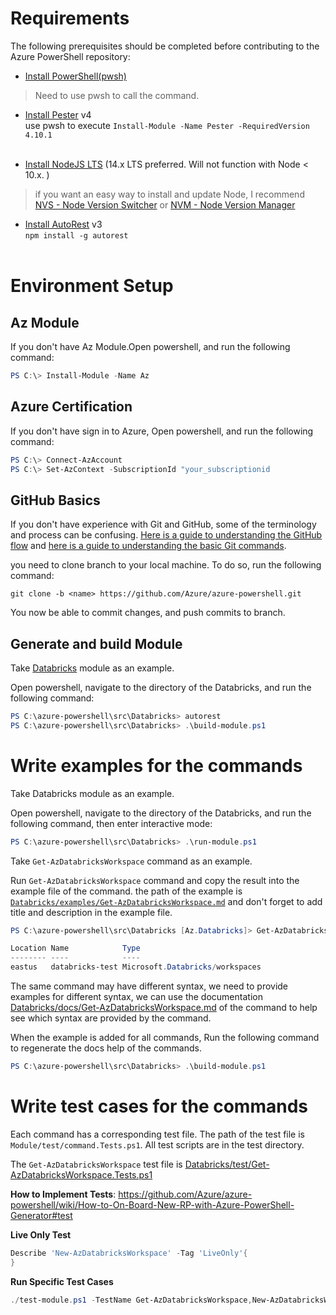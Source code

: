 # Requirements

The following prerequisites should be completed before contributing to the Azure PowerShell repository:

- [Install PowerShell(pwsh)](https://docs.microsoft.com/en-us/powershell/scripting/install/installing-powershell-on-windows?view=powershell-7.1)
> Need to use pwsh to call the command.

- [Install Pester](https://pester-docs.netlify.app/docs/v4/quick-start) v4 <br> use pwsh to execute `Install-Module -Name Pester -RequiredVersion 4.10.1` <br>&nbsp;

- [Install NodeJS LTS](https://nodejs.org) (14.x LTS preferred. Will not function with Node < 10.x. ) 
> if you want an easy way to install and update Node, I recommend [NVS - Node Version Switcher](../nodejs/installing-via-nvs.md) or [NVM - Node Version Manager](../nodejs/installing-via-nvm.md)

- [Install AutoRest](https://aka.ms/autorest) v3 <br> `npm install -g autorest ` <br>&nbsp;

# Environment Setup

## Az Module
If you don't have Az Module.Open powershell, and run the following command:

```powershell
PS C:\> Install-Module -Name Az
```

## Azure Certification

If you don't have sign in to Azure, Open powershell, and run the following command:

```powershell
PS C:\> Connect-AzAccount
PS C:\> Set-AzContext -SubscriptionId "your_subscriptionid
```

## GitHub Basics

If you don't have experience with Git and GitHub, some of the terminology and process can be confusing. [Here is a guide to understanding the GitHub flow](https://guides.github.com/introduction/flow/) and [here is a guide to understanding the basic Git commands](https://education.github.com/git-cheat-sheet-education.pdf).

 you need to clone branch to your local machine. To do so, run the following command:

```
git clone -b <name> https://github.com/Azure/azure-powershell.git
```

You now be able to commit changes, and push commits to branch.

## Generate and build Module

Take [Databricks](https://github.com/Azure/azure-powershell/tree/generation/src/Databricks) module as an example.

Open powershell, navigate to the directory of the Databricks, and run the following command:

```powershell
PS C:\azure-powershell\src\Databricks> autorest
PS C:\azure-powershell\src\Databricks> .\build-module.ps1
```

# Write examples for the commands

Take Databricks module as an example.

Open powershell, navigate to the directory of the Databricks, and run the following command, then enter interactive mode:

```powershell
PS C:\azure-powershell\src\Databricks> .\run-module.ps1
```

Take `Get-AzDatabricksWorkspace` command as an example.

Run `Get-AzDatabricksWorkspace` command and copy the result into the example file of the command. the path of the example is [`Databricks/examples/Get-AzDatabricksWorkspace.md`](https://github.com/Azure/azure-powershell/blob/generation/src/Databricks/examples/Get-AzDatabricksWorkspace.md) and don't forget to add title and description in the example file.

```powershell
PS C:\azure-powershell\src\Databricks [Az.Databricks]> Get-AzDatabricksWorkspace -Name databricks-test -ResourceGroupName testgroup

Location Name            Type
-------- ----            ----
eastus   databricks-test Microsoft.Databricks/workspaces
```

The same command may have different syntax, we need to provide examples for different syntax, we can use the documentation [Databricks/docs/Get-AzDatabricksWorkspace.md](https://github.com/Azure/azure-powershell/blob/generation/src/Databricks/docs/Get-AzDatabricksWorkspace.md) of the command to help see which syntax are provided by the command.

When the example is added for all commands, Run the following command to regenerate the docs help of the commands.

```powershell
PS C:\azure-powershell\src\Databricks> .\build-module.ps1
```

# Write test cases for the commands

Each command has a corresponding test file. The path of the test file is `Module/test/command.Tests.ps1`. All test scripts are in the test directory.

The `Get-AzDatabricksWorkspace` test file is [Databricks/test/Get-AzDatabricksWorkspace.Tests.ps1](https://github.com/Azure/azure-powershell/blob/generation/src/Databricks/test/Get-AzDatabricksWorkspace.Tests.ps1)

**How to Implement Tests**: https://github.com/Azure/azure-powershell/wiki/How-to-On-Board-New-RP-with-Azure-PowerShell-Generator#test

**Live Only Test**

```powershell
Describe 'New-AzDatabricksWorkspace' -Tag 'LiveOnly'{
}
```

**Run Specific Test Cases**

```powershell
./test-module.ps1 -TestName Get-AzDatabricksWorkspace,New-AzDatabricksWorkspace
```